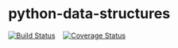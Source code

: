# python-data-structures
<a href='https://travis-ci.org/sudeephazra/python-data-structures.svg?branch=master'><img src='https://travis-ci.org/sudeephazra/python-data-structures.svg?branch=master' alt='Build Status' /></a>&nbsp;&nbsp;&nbsp;
<a href='https://coveralls.io/github/sudeephazra/python-data-structures?branch=master'><img src='https://coveralls.io/repos/github/sudeephazra/python-data-structures/badge.svg?branch=master' alt='Coverage Status' /></a>